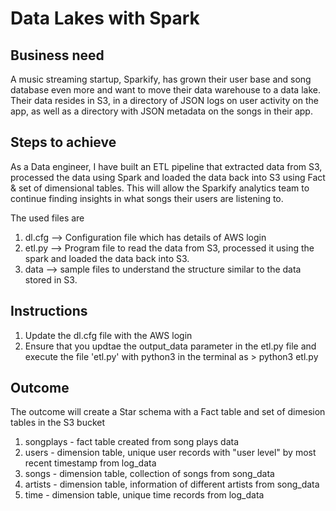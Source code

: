 # Data Lakes with Spark

## Business need

A music streaming startup, Sparkify, has grown their user base and song database even more and want to move their data warehouse to a data lake. Their data resides in S3, in a directory of JSON logs on user activity on the app, as well as a directory with JSON metadata on the songs in their app.

## Steps to achieve
As a Data engineer, I have built an ETL pipeline that extracted data from S3, processed the data using Spark and loaded the data back into S3 using Fact & set of dimensional tables. This will allow the Sparkify analytics team to continue finding insights in what songs their users are listening to.

The used files are

1. dl.cfg --> Configuration file which has details of AWS login
2. etl.py --> Program file to read the data from S3, processed it using the spark and loaded the data back into S3.
3. data --> sample files to understand the structure similar to the data stored in S3. 

## Instructions

1. Update the dl.cfg file with the AWS login
2. Ensure that you updtae the output_data parameter in the etl.py file and execute the file 'etl.py' with python3 in the terminal as > python3 etl.py

## Outcome

The outcome will create a Star schema with a Fact table and set of dimesion tables in the S3 bucket

1. songplays - fact table created from song plays data
2. users - dimension table, unique user records with "user level" by most recent timestamp from log_data
3. songs - dimension table, collection of songs from song_data
4. artists - dimension table, information of different artists from song_data
5. time - dimension table, unique time records from log_data


